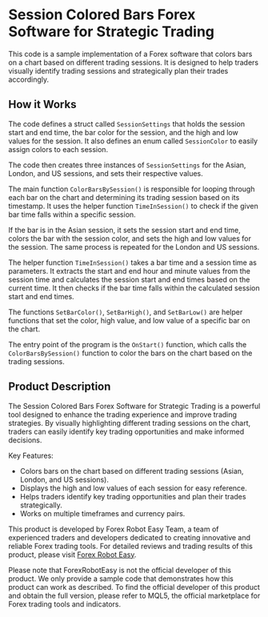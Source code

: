 # Session Colored Bars Forex Software for Strategic Trading

This code is a sample implementation of a Forex software that colors bars on a chart based on different trading sessions. It is designed to help traders visually identify trading sessions and strategically plan their trades accordingly.

## How it Works

The code defines a struct called `SessionSettings` that holds the session start and end time, the bar color for the session, and the high and low values for the session. It also defines an enum called `SessionColor` to easily assign colors to each session.

The code then creates three instances of `SessionSettings` for the Asian, London, and US sessions, and sets their respective values.

The main function `ColorBarsBySession()` is responsible for looping through each bar on the chart and determining its trading session based on its timestamp. It uses the helper function `TimeInSession()` to check if the given bar time falls within a specific session.

If the bar is in the Asian session, it sets the session start and end time, colors the bar with the session color, and sets the high and low values for the session. The same process is repeated for the London and US sessions.

The helper function `TimeInSession()` takes a bar time and a session time as parameters. It extracts the start and end hour and minute values from the session time and calculates the session start and end times based on the current time. It then checks if the bar time falls within the calculated session start and end times.

The functions `SetBarColor()`, `SetBarHigh()`, and `SetBarLow()` are helper functions that set the color, high value, and low value of a specific bar on the chart.

The entry point of the program is the `OnStart()` function, which calls the `ColorBarsBySession()` function to color the bars on the chart based on the trading sessions.

## Product Description

The Session Colored Bars Forex Software for Strategic Trading is a powerful tool designed to enhance the trading experience and improve trading strategies. By visually highlighting different trading sessions on the chart, traders can easily identify key trading opportunities and make informed decisions.

Key Features:
- Colors bars on the chart based on different trading sessions (Asian, London, and US sessions).
- Displays the high and low values of each session for easy reference.
- Helps traders identify key trading opportunities and plan their trades strategically.
- Works on multiple timeframes and currency pairs.

This product is developed by Forex Robot Easy Team, a team of experienced traders and developers dedicated to creating innovative and reliable Forex trading tools. For detailed reviews and trading results of this product, please visit [Forex Robot Easy](https://forexroboteasy.com/forex-robot-review/review-session-colored-bars-forex-software-for-strategic-trading/).

Please note that ForexRobotEasy is not the official developer of this product. We only provide a sample code that demonstrates how this product can work as described. To find the official developer of this product and obtain the full version, please refer to MQL5, the official marketplace for Forex trading tools and indicators.
